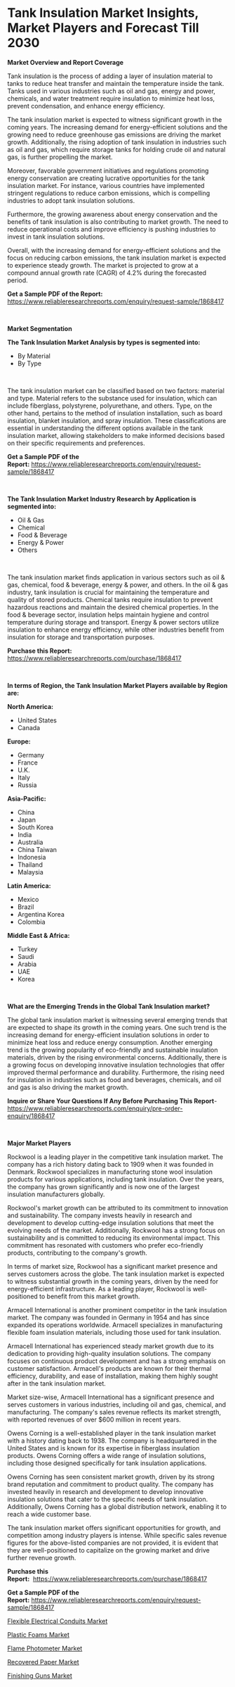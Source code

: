 <p><h1>Tank Insulation Market Insights, Market Players and Forecast Till 2030</h1></p><p><strong>Market Overview and Report Coverage</strong></p>
<p><p>Tank insulation is the process of adding a layer of insulation material to tanks to reduce heat transfer and maintain the temperature inside the tank. Tanks used in various industries such as oil and gas, energy and power, chemicals, and water treatment require insulation to minimize heat loss, prevent condensation, and enhance energy efficiency.</p><p>The tank insulation market is expected to witness significant growth in the coming years. The increasing demand for energy-efficient solutions and the growing need to reduce greenhouse gas emissions are driving the market growth. Additionally, the rising adoption of tank insulation in industries such as oil and gas, which require storage tanks for holding crude oil and natural gas, is further propelling the market.</p><p>Moreover, favorable government initiatives and regulations promoting energy conservation are creating lucrative opportunities for the tank insulation market. For instance, various countries have implemented stringent regulations to reduce carbon emissions, which is compelling industries to adopt tank insulation solutions.</p><p>Furthermore, the growing awareness about energy conservation and the benefits of tank insulation is also contributing to market growth. The need to reduce operational costs and improve efficiency is pushing industries to invest in tank insulation solutions.</p><p>Overall, with the increasing demand for energy-efficient solutions and the focus on reducing carbon emissions, the tank insulation market is expected to experience steady growth. The market is projected to grow at a compound annual growth rate (CAGR) of 4.2% during the forecasted period.</p></p>
<p><strong>Get a Sample PDF of the Report:</strong> <a href="https://www.reliableresearchreports.com/enquiry/request-sample/1868417">https://www.reliableresearchreports.com/enquiry/request-sample/1868417</a></p>
<p>&nbsp;</p>
<p><strong>Market Segmentation</strong></p>
<p><strong>The Tank Insulation Market Analysis by types is segmented into:</strong></p>
<p><ul><li>By Material</li><li>By Type</li></ul></p>
<p>&nbsp;</p>
<p><p>The tank insulation market can be classified based on two factors: material and type. Material refers to the substance used for insulation, which can include fiberglass, polystyrene, polyurethane, and others. Type, on the other hand, pertains to the method of insulation installation, such as board insulation, blanket insulation, and spray insulation. These classifications are essential in understanding the different options available in the tank insulation market, allowing stakeholders to make informed decisions based on their specific requirements and preferences.</p></p>
<p><strong>Get a Sample PDF of the Report:</strong>&nbsp;<a href="https://www.reliableresearchreports.com/enquiry/request-sample/1868417">https://www.reliableresearchreports.com/enquiry/request-sample/1868417</a></p>
<p>&nbsp;</p>
<p><strong>The Tank Insulation Market Industry Research by Application is segmented into:</strong></p>
<p><ul><li>Oil & Gas</li><li>Chemical</li><li>Food & Beverage</li><li>Energy & Power</li><li>Others</li></ul></p>
<p>&nbsp;</p>
<p><p>The tank insulation market finds application in various sectors such as oil & gas, chemical, food & beverage, energy & power, and others. In the oil & gas industry, tank insulation is crucial for maintaining the temperature and quality of stored products. Chemical tanks require insulation to prevent hazardous reactions and maintain the desired chemical properties. In the food & beverage sector, insulation helps maintain hygiene and control temperature during storage and transport. Energy & power sectors utilize insulation to enhance energy efficiency, while other industries benefit from insulation for storage and transportation purposes.</p></p>
<p><strong>Purchase this Report:</strong>&nbsp; <a href="https://www.reliableresearchreports.com/purchase/1868417">https://www.reliableresearchreports.com/purchase/1868417</a></p>
<p>&nbsp;</p>
<p><strong>In terms of Region, the Tank Insulation Market Players available by Region are:</strong></p>
<p>
    <p> <strong> North America: </strong>
        <ul>
            <li>United States</li>
            <li>Canada</li>
        </ul>
        </p> 
    <p> <strong> Europe: </strong>
        <ul>
            <li>Germany</li>
            <li>France</li>
            <li>U.K.</li>
            <li>Italy</li>
            <li>Russia</li>
        </ul>
        </p> 
    <p> <strong> Asia-Pacific: </strong>
        <ul>
            <li>China</li>
            <li>Japan</li>
            <li>South Korea</li>
            <li>India</li>
            <li>Australia</li>
            <li>China Taiwan</li>
            <li>Indonesia</li>
            <li>Thailand</li>
            <li>Malaysia</li>
        </ul>
        </p> 
    <p> <strong> Latin America: </strong>
        <ul>
            <li>Mexico</li>
            <li>Brazil</li>
            <li>Argentina Korea</li>
            <li>Colombia</li>
        </ul>
        </p> 
    <p> <strong> Middle East & Africa: </strong>
        <ul>
            <li>Turkey</li>
            <li>Saudi</li>
            <li>Arabia</li>
            <li>UAE</li>
            <li>Korea</li>
        </ul>
    </p>
    </p>
<p>&nbsp;</p>
<p><strong>What are the Emerging Trends in the Global Tank Insulation market?</strong></p>
<p><p>The global tank insulation market is witnessing several emerging trends that are expected to shape its growth in the coming years. One such trend is the increasing demand for energy-efficient insulation solutions in order to minimize heat loss and reduce energy consumption. Another emerging trend is the growing popularity of eco-friendly and sustainable insulation materials, driven by the rising environmental concerns. Additionally, there is a growing focus on developing innovative insulation technologies that offer improved thermal performance and durability. Furthermore, the rising need for insulation in industries such as food and beverages, chemicals, and oil and gas is also driving the market growth.</p></p>
<p><strong>Inquire or Share Your Questions If Any Before Purchasing This Report</strong>- <a href="https://www.reliableresearchreports.com/enquiry/pre-order-enquiry/1868417">https://www.reliableresearchreports.com/enquiry/pre-order-enquiry/1868417</a></p>
<p>&nbsp;</p>
<p><strong>Major Market Players</strong></p>
<p><p>Rockwool is a leading player in the competitive tank insulation market. The company has a rich history dating back to 1909 when it was founded in Denmark. Rockwool specializes in manufacturing stone wool insulation products for various applications, including tank insulation. Over the years, the company has grown significantly and is now one of the largest insulation manufacturers globally.</p><p>Rockwool's market growth can be attributed to its commitment to innovation and sustainability. The company invests heavily in research and development to develop cutting-edge insulation solutions that meet the evolving needs of the market. Additionally, Rockwool has a strong focus on sustainability and is committed to reducing its environmental impact. This commitment has resonated with customers who prefer eco-friendly products, contributing to the company's growth.</p><p>In terms of market size, Rockwool has a significant market presence and serves customers across the globe. The tank insulation market is expected to witness substantial growth in the coming years, driven by the need for energy-efficient infrastructure. As a leading player, Rockwool is well-positioned to benefit from this market growth.</p><p>Armacell International is another prominent competitor in the tank insulation market. The company was founded in Germany in 1954 and has since expanded its operations worldwide. Armacell specializes in manufacturing flexible foam insulation materials, including those used for tank insulation.</p><p>Armacell International has experienced steady market growth due to its dedication to providing high-quality insulation solutions. The company focuses on continuous product development and has a strong emphasis on customer satisfaction. Armacell's products are known for their thermal efficiency, durability, and ease of installation, making them highly sought after in the tank insulation market.</p><p>Market size-wise, Armacell International has a significant presence and serves customers in various industries, including oil and gas, chemical, and manufacturing. The company's sales revenue reflects its market strength, with reported revenues of over $600 million in recent years.</p><p>Owens Corning is a well-established player in the tank insulation market with a history dating back to 1938. The company is headquartered in the United States and is known for its expertise in fiberglass insulation products. Owens Corning offers a wide range of insulation solutions, including those designed specifically for tank insulation applications.</p><p>Owens Corning has seen consistent market growth, driven by its strong brand reputation and commitment to product quality. The company has invested heavily in research and development to develop innovative insulation solutions that cater to the specific needs of tank insulation. Additionally, Owens Corning has a global distribution network, enabling it to reach a wide customer base.</p><p>The tank insulation market offers significant opportunities for growth, and competition among industry players is intense. While specific sales revenue figures for the above-listed companies are not provided, it is evident that they are well-positioned to capitalize on the growing market and drive further revenue growth.</p></p>
<p><strong>Purchase this Report:</strong>&nbsp;&nbsp;<a href="https://www.reliableresearchreports.com/purchase/1868417">https://www.reliableresearchreports.com/purchase/1868417</a></p>
<p></p>
<p><strong>Get a Sample PDF of the Report:</strong>&nbsp;<a href="https://www.reliableresearchreports.com/enquiry/request-sample/1868417">https://www.reliableresearchreports.com/enquiry/request-sample/1868417</a></p>
<p><p><a href="https://medium.com/@laneygibson1991/flexible-electrical-conduits-market-trends-forecast-and-competitive-analysis-to-2030-81771c25f685">Flexible Electrical Conduits Market</a></p><p><a href="https://github.com/amonskiyk/Market-Research-Report-List-1/blob/main/plastic-foams-market.md">Plastic Foams Market</a></p><p><a href="https://medium.com/@javiermante/flame-photometer-market-research-report-its-history-and-forecast-2023-to-2030-b48b9d6a787d">Flame Photometer Market</a></p><p><a href="https://github.com/JameTravis/Market-Research-Report-List-2/blob/main/recovered-paper-market.md">Recovered Paper Market</a></p><p><a href="https://medium.com/@dashawnmoen/finishing-guns-market-outlook-industry-overview-and-forecast-2023-to-2030-78fa3a994b06">Finishing Guns Market</a></p></p>